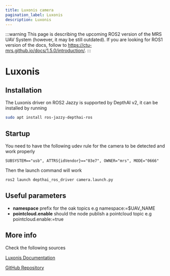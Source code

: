 ```yaml
---
title: Luxonis camera
pagination_label: Luxonis
description: Luxonis
---
```


:::warning
This page is describing the upcoming ROS2 version of the MRS UAV System (however, it may be still outdated). If you are looking for ROS1 version of the docs, follow to https://ctu-mrs.github.io/docs/1.5.0/introduction/.
:::

# Luxonis

## Installation

The Luxonis driver on ROS2 Jazzy is supported by DepthAI v2, it can be installed by running
```bash
sudo apt install ros-jazzy-depthai-ros
```

## Startup

You need to have the following udev rule for the camera to be detected and work properly

```
SUBSYSTEM=="usb", ATTRS{idVendor}=="03e7", OWNER="mrs", MODE="0666"
```

Then the launch command will work

```bash
ros2 launch depthai_ros_driver camera.launch.py
```

## Useful parameters

- **namespace** prefix for the oak topics e.g namespace:=$UAV_NAME
- **pointcloud.enable** should the node publish a pointcloud topic e.g pointcloud.enable:=true

## More info

Check the following sources

[Luxonis Documentation](https://docs.luxonis.com/software/ros/depthai-ros/driver/)

[GitHub Repository](https://github.com/luxonis/depthai-ros/tree/jazzy)
